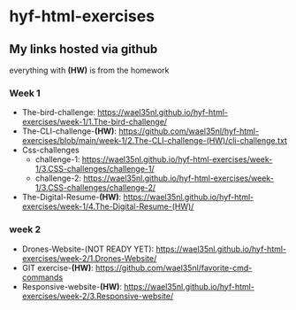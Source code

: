 # hyf-html-exercises

## My links hosted via github

everything with **(HW)** is from the homework

### Week 1

- The-bird-challenge: https://wael35nl.github.io/hyf-html-exercises/week-1/1.The-bird-challenge/
- The-CLI-challenge-**(HW)**: https://github.com/wael35nl/hyf-html-exercises/blob/main/week-1/2.The-CLI-challenge-(HW)/cli-challenge.txt
- Css-challenges
  - challenge-1: https://wael35nl.github.io/hyf-html-exercises/week-1/3.CSS-challenges/challenge-1/
  - challenge-2: https://wael35nl.github.io/hyf-html-exercises/week-1/3.CSS-challenges/challenge-2/
- The-Digital-Resume-**(HW)**: https://wael35nl.github.io/hyf-html-exercises/week-1/4.The-Digital-Resume-(HW)/

### week 2

- Drones-Website-(NOT READY YET): https://wael35nl.github.io/hyf-html-exercises/week-2/1.Drones-Website/
- GIT exercise-**(HW)**: https://github.com/wael35nl/favorite-cmd-commands
- Responsive-website-**(HW)**: https://wael35nl.github.io/hyf-html-exercises/week-2/3.Responsive-website/
